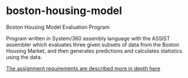 # boston-housing-model
Boston Housing Model Evaluation Program 

Program written in System/360 assembly language with the ASSIST assembler which evaluates three given subsets of data from the Boston Housing Market, and then generates predictions and calculates statistics using the data. 

[The assignment requirements are described more in depth here](boston_housing_model.pdf)

